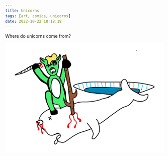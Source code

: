 ```yaml
---
title: Unicorns
tags: [art, comics, unicorns]
date: 2022-10-22 18:18:18
---
```


Where do unicorns come from?

![Unicorns](/images/unicorns/unicorn-horns.jpg)